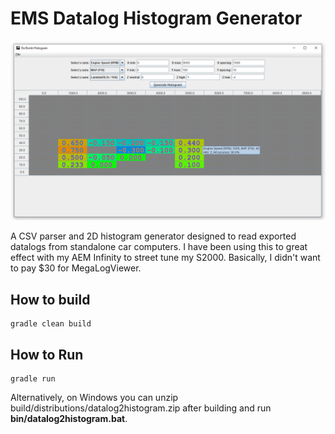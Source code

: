 # EMS Datalog Histogram Generator

![Alt text](screenshots/histo.png?raw=true)

A CSV parser and 2D histogram generator designed to read exported datalogs from standalone car computers.
I have been using this to great effect with my AEM Infinity to street tune my S2000. Basically, I didn't want 
to pay $30 for MegaLogViewer.

## How to build
```
gradle clean build
```

## How to Run
```
gradle run
```
Alternatively, on Windows you can unzip build/distributions/datalog2histogram.zip after building and run 
**bin/datalog2histogram.bat**.